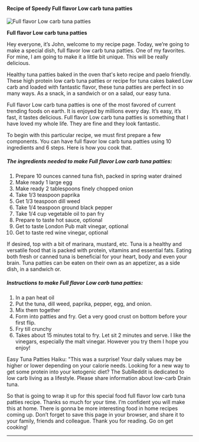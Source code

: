            

#### Recipe of Speedy Full flavor Low carb tuna patties

![Full flavor Low carb tuna patties](https://img-global.cpcdn.com/recipes/7a8ff9021cbab39a/751x532cq70/full-flavor-low-carb-tuna-patties-recipe-main-photo.jpg)

**Full flavor Low carb tuna patties**

Hey everyone, it’s John, welcome to my recipe page. Today, we’re going to make a special dish, full flavor low carb tuna patties. One of my favorites. For mine, I am going to make it a little bit unique. This will be really delicious.

Healthy tuna patties baked in the oven that's keto recipe and paelo friendly. These high protein low carb tuna patties or recipe for tuna cakes baked Low carb and loaded with fantastic flavor, these tuna patties are perfect in so many ways. As a snack, in a sandwich or on a salad, our easy tuna.

Full flavor Low carb tuna patties is one of the most favored of current trending foods on earth. It is enjoyed by millions every day. It’s easy, it’s fast, it tastes delicious. Full flavor Low carb tuna patties is something that I have loved my whole life. They are fine and they look fantastic.

To begin with this particular recipe, we must first prepare a few components. You can have full flavor low carb tuna patties using 10 ingredients and 6 steps. Here is how you cook that.

##### The ingredients needed to make Full flavor Low carb tuna patties:

1.  Prepare 10 ounces canned tuna fish, packed in spring water drained
2.  Make ready 1 large egg
3.  Make ready 2 tablespoons finely chopped onion
4.  Take 1/3 teaspoon paprika
5.  Get 1/3 teaspoon dill weed
6.  Take 1/4 teaspoon ground black pepper
7.  Take 1/4 cup vegetable oil to pan fry
8.  Prepare to taste hot sauce, optional
9.  Get to taste London Pub malt vinegar, optional
10.  Get to taste red wine vinegar, optional

If desired, top with a bit of marinara, mustard, etc. Tuna is a healthy and versatile food that is packed with protein, vitamins and essential fats. Eating both fresh or canned tuna is beneficial for your heart, body and even your brain. Tuna patties can be eaten on their own as an appetizer, as a side dish, in a sandwich or.

##### Instructions to make Full flavor Low carb tuna patties:

1.  In a pan heat oil
2.  Put the tuna, dill weed, paprika, pepper, egg, and onion.
3.  Mix them together
4.  Form into patties and fry. Get a very good crust on bottom before your first flip.
5.  Fry till crunchy
6.  Takes about 15 minutes total to fry. Let sit 2 minutes and serve. I like the vinegars, especially the malt vinegar. However you try them I hope you enjoy!

Easy Tuna Patties Haiku: "This was a surprise! Your daily values may be higher or lower depending on your calorie needs. Looking for a new way to get some protein into your ketogenic diet? The SubReddit is dedicated to low carb living as a lifestyle. Please share information about low-carb Drain tuna.

So that is going to wrap it up for this special food full flavor low carb tuna patties recipe. Thanks so much for your time. I’m confident you will make this at home. There is gonna be more interesting food in home recipes coming up. Don’t forget to save this page in your browser, and share it to your family, friends and colleague. Thank you for reading. Go on get cooking!

* * *